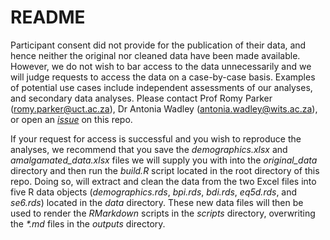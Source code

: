 # README

Participant consent did not provide for the publication of their data, and hence neither the original nor cleaned data have been made available. However, we do not wish to bar access to the data unnecessarily and we will judge requests to access the data on a case-by-case basis. Examples of potential use cases include independent assessments of our analyses, and secondary data analyses. Please contact Prof Romy Parker ([romy.parker@uct.ac.za](mailto:romy.parker@uct.ac.za)), Dr Antonia Wadley ([antonia.wadley@wits.ac.za](mailto:antonia.wadley@wits.ac.za)), or open an [_issue_](https://github.com/kamermanpr/HIP-supplement/issues) on this repo.

If your request for access is successful and you wish to reproduce the analyses, we recommend that you save the _demographics.xlsx_ and _amalgamated\_data.xlsx_ files we will supply you with into the _original\_data_ directory and then run the _build.R_ script located in the root directory of this repo. Doing so, will extract and clean the data from the two Excel files into five R data objects (_demographics.rds_, _bpi.rds_, _bdi.rds_, _eq5d.rds_, and _se6.rds_) located in the _data_ directory. These new data files will then be used to render the _RMarkdown_ scripts in the _scripts_ directory, overwriting the _\*.md_ files in the _outputs_ directory.  
